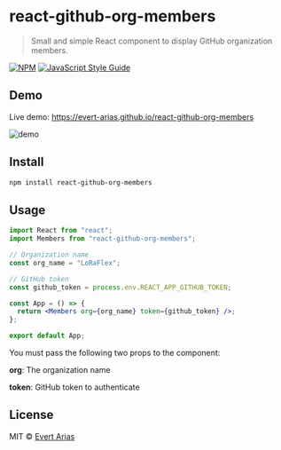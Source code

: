 # react-github-org-members

> Small and simple React component to display GitHub organization members.

[![NPM](https://img.shields.io/npm/v/react-contributors.svg)](https://github.com/evert-arias/react-github-org-members) [![JavaScript Style Guide](https://img.shields.io/badge/code_style-standard-brightgreen.svg)](https://standardjs.com)

## Demo

Live demo: https://evert-arias.github.io/react-github-org-members

![demo](demo.png)

## Install

```bash
npm install react-github-org-members
```

## Usage

```jsx
import React from "react";
import Members from "react-github-org-members";

// Organization name
const org_name = "LoRaFlex";

// GitHub token
const github_token = process.env.REACT_APP_GITHUB_TOKEN;

const App = () => {
  return <Members org={org_name} token={github_token} />;
};

export default App;
```

You must pass the following two props to the component:

**org**: The organization name

**token**: GitHub token to authenticate

## License

MIT © [Evert Arias](https://github.com/evert-arias)
